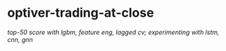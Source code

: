 # optiver-trading-at-close
*top-50 score with lgbm, feature eng, lagged cv; experimenting with lstm, cnn, gnn*
